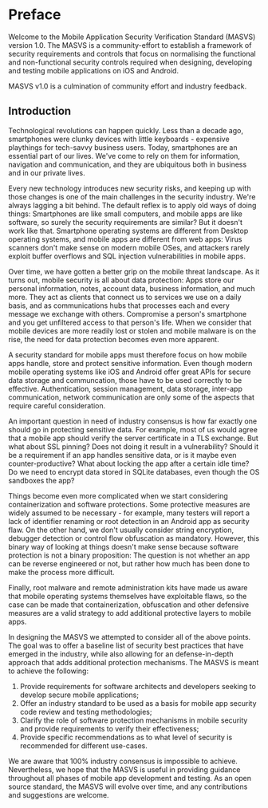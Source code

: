 # Preface

Welcome to the Mobile Application Security Verification Standard (MASVS) version 1.0. The MASVS is a community-effort to establish a framework of security requirements and controls that focus on normalising the functional and non-functional security controls required when designing, developing and testing mobile applications on iOS and Android.

MASVS v1.0 is a culmination of community effort and industry feedback.

## Introduction

Technological revolutions can happen quickly. Less than a decade ago, smartphones were clunky devices with little keyboards - expensive playthings for tech-savvy business users. Today, smartphones are an essential part of our lives. We've come to rely on them for information, navigation and communication, and they are ubiquitous both in business and in our private lives.

Every new technology introduces new security risks, and keeping up with those changes is one of the main challenges in the security industry. We're always lagging a bit behind. The default reflex is to apply old ways of doing things: Smartphones are like small computers, and mobile apps are like software, so surely the security requirements are similar? But it doesn't work like that. Smartphone operating systems are different from Desktop operating systems, and mobile apps are different from web apps: Virus scanners don't make sense on modern mobile OSes, and attackers rarely exploit buffer overflows and SQL injection vulnerabilities in mobile apps.

Over time, we have gotten a better grip on the mobile threat landscape. As it turns out, mobile security is all about data protection: Apps store our personal information, notes, account data, business information, and much more. They act as clients that connect us to services we use on a daily basis, and as communications hubs that processes each and every message we exchange with others. Compromise a person's smartphone and you get unfiltered access to that person's life. When we consider that mobile devices are more readily lost or stolen and mobile malware is on the rise, the need for data protection becomes even more apparent.

A security standard for mobile apps must therefore focus on how mobile apps handle, store and protect sensitive information. Even though modern mobile operating systems like iOS and Android offer great APIs for secure data storage and communcation, those have to be used correctly to be effective. Authentication, session management, data storage, inter-app communication, network communication are only some of the aspects that require careful consideration. 

An important question in need of industry consensus is how far exactly one should go in protecting sensitive data. For example, most of us would agree that a mobile app should verify the server certificate in a TLS exchange. But what about SSL pinning? Does not doing it result in a vulnerability? Should it be a requirement if an app handles sensitive data, or is it maybe even counter-productive? What about locking the app after a certain idle time? Do we need to encrypt data stored in SQLite databases, even though the OS sandboxes the app?

Things become even more complicated when we start considering containerization and software protections. Some protective measures are widely assumed to be necessary - for example, many testers will report a lack of identifier renaming or root detection in an Android app as security flaw. On the other hand, we don't usually consider string encryption, debugger detection or control flow obfuscation as mandatory. However, this binary way of looking at things doesn't make sense because software protection is not a binary proposition: The question is not whether an app can be reverse engineered or not, but rather how much has been done to make the process more difficult.

Finally, root malware and remote administration kits have made us aware that mobile operating systems themselves have exploitable flaws, so the case can be made that containerization, obfuscation and other defensive measures are a valid strategy to add additional protective layers to mobile apps.

In designing the MASVS we attempted to consider all of the above points. The goal was to offer a baseline list of security best practices that have emerged in the industry, while also allowing for an defense-in-depth approach that adds additional protection mechanisms. The MASVS is meant to achieve the following:

1. Provide requirements for software architects and developers seeking to develop secure mobile applications;
2. Offer an industry standard to be used as a basis for mobile app security code review and testing methodologies;
3. Clarify the role of software protection mechanisms in mobile security and provide requirements to verify their effectiveness;
4. Provide specific recommendations as to what level of security is recommended for different use-cases.

We are aware that 100% industry consensus is impossible to achieve. Nevertheless, we hope that the MASVS is useful in providing guidance throughout all phases of mobile app development and testing. As an open source standard, the MASVS will evolve over time, and any contributions and suggestions are welcome.
